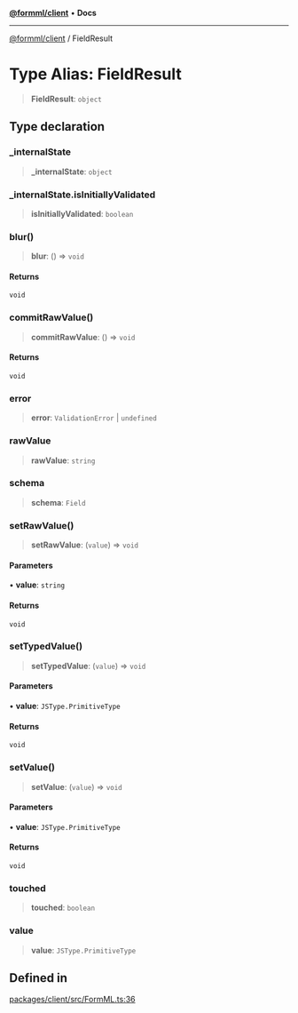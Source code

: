 [**@formml/client**](../README.md) • **Docs**

---

[@formml/client](../globals.md) / FieldResult

# Type Alias: FieldResult

> **FieldResult**: `object`

## Type declaration

### \_internalState

> **\_internalState**: `object`

### \_internalState.isInitiallyValidated

> **isInitiallyValidated**: `boolean`

### blur()

> **blur**: () => `void`

#### Returns

`void`

### commitRawValue()

> **commitRawValue**: () => `void`

#### Returns

`void`

### error

> **error**: `ValidationError` \| `undefined`

### rawValue

> **rawValue**: `string`

### schema

> **schema**: `Field`

### setRawValue()

> **setRawValue**: (`value`) => `void`

#### Parameters

• **value**: `string`

#### Returns

`void`

### setTypedValue()

> **setTypedValue**: (`value`) => `void`

#### Parameters

• **value**: `JSType.PrimitiveType`

#### Returns

`void`

### setValue()

> **setValue**: (`value`) => `void`

#### Parameters

• **value**: `JSType.PrimitiveType`

#### Returns

`void`

### touched

> **touched**: `boolean`

### value

> **value**: `JSType.PrimitiveType`

## Defined in

[packages/client/src/FormML.ts:36](https://github.com/formml/formml/blob/72da07b448131bd3f04929d1b1f639a533f113d9/packages/client/src/FormML.ts#L36)
